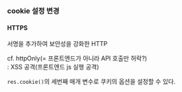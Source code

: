 ### cookie 설정 변경
#### HTTPS
서명을 추가하여 보안성을 강화한 HTTP

cf. httpOnly(= 프론트엔드가 아니라 API 호출만 허락?)  
: XSS 공격(프론트엔드 js 실행 공격)

`res.cookie()`의 세번째 매개 변수로 쿠키의 옵션을 설정할 수 있다.  
